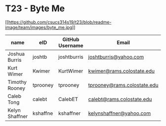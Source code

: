 # T23 - Byte Me

[[https://github.com/csucs314s19/t23/blob/readme-image/team/images/byte_me.jpg]]

| name | eID | GitHub Username | Email |
|------|-----|-----------------|-------|
|Joshua Burris|joshtb|joshtburris|joshtburris@yahoo.com|
| Kurt Wimer | Kwimer | KurtWimer | kwimer@rams.colostate.edu |
| Timothy Rooney | tprooney | tprooney | tprooney@rams.colostate.edu |
| Caleb Tong | calebt | CalebET | calebt@rams.colostate.edu |
| Kelyn Shaffner | kshaffne | kshaffner | kelynshaffner@yahoo.com |

